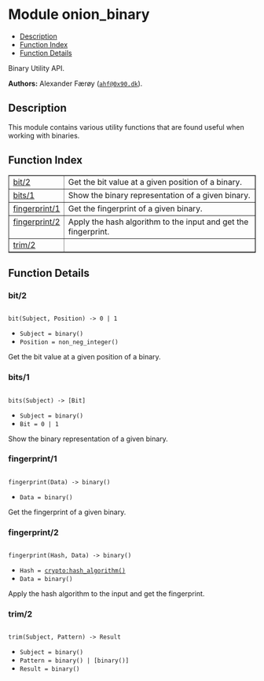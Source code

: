 

# Module onion_binary #
* [Description](#description)
* [Function Index](#index)
* [Function Details](#functions)

Binary Utility API.

__Authors:__ Alexander Færøy ([`ahf@0x90.dk`](mailto:ahf@0x90.dk)).

<a name="description"></a>

## Description ##
This module contains various utility functions that are
found useful when working with binaries.
<a name="index"></a>

## Function Index ##


<table width="100%" border="1" cellspacing="0" cellpadding="2" summary="function index"><tr><td valign="top"><a href="#bit-2">bit/2</a></td><td>Get the bit value at a given position of a binary.</td></tr><tr><td valign="top"><a href="#bits-1">bits/1</a></td><td>Show the binary representation of a given binary.</td></tr><tr><td valign="top"><a href="#fingerprint-1">fingerprint/1</a></td><td>Get the fingerprint of a given binary.</td></tr><tr><td valign="top"><a href="#fingerprint-2">fingerprint/2</a></td><td>Apply the hash algorithm to the input and get the fingerprint.</td></tr><tr><td valign="top"><a href="#trim-2">trim/2</a></td><td></td></tr></table>


<a name="functions"></a>

## Function Details ##

<a name="bit-2"></a>

### bit/2 ###

<pre><code>
bit(Subject, Position) -&gt; 0 | 1
</code></pre>

<ul class="definitions"><li><code>Subject = binary()</code></li><li><code>Position = non_neg_integer()</code></li></ul>

Get the bit value at a given position of a binary.

<a name="bits-1"></a>

### bits/1 ###

<pre><code>
bits(Subject) -&gt; [Bit]
</code></pre>

<ul class="definitions"><li><code>Subject = binary()</code></li><li><code>Bit = 0 | 1</code></li></ul>

Show the binary representation of a given binary.

<a name="fingerprint-1"></a>

### fingerprint/1 ###

<pre><code>
fingerprint(Data) -&gt; binary()
</code></pre>

<ul class="definitions"><li><code>Data = binary()</code></li></ul>

Get the fingerprint of a given binary.

<a name="fingerprint-2"></a>

### fingerprint/2 ###

<pre><code>
fingerprint(Hash, Data) -&gt; binary()
</code></pre>

<ul class="definitions"><li><code>Hash = <a href="crypto.md#type-hash_algorithm">crypto:hash_algorithm()</a></code></li><li><code>Data = binary()</code></li></ul>

Apply the hash algorithm to the input and get the fingerprint.

<a name="trim-2"></a>

### trim/2 ###

<pre><code>
trim(Subject, Pattern) -&gt; Result
</code></pre>

<ul class="definitions"><li><code>Subject = binary()</code></li><li><code>Pattern = binary() | [binary()]</code></li><li><code>Result = binary()</code></li></ul>

